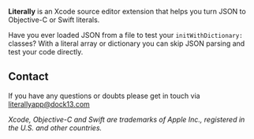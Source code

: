 __Literally__ is an Xcode source editor extension that helps you turn JSON to Objective-C or Swift literals. 

Have you ever loaded JSON from a file to test your `initWithDictionary:` classes? With a literal array or dictionary you can skip JSON parsing and test your code directly.

## Contact

If you have any questions or doubts please get in touch via literallyapp@dock13.com



_Xcode, Objective-C and Swift are trademarks of Apple Inc., registered in the U.S. and other countries._
